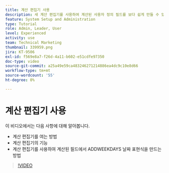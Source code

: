 ```yaml
---
title: 계산 편집기 사용
description: 새 계산 편집기를 사용하여 계산된 사용자 정의 필드를 보다 쉽게 만들 수 있습니다.
feature: System Setup and Administration
type: Tutorial
role: Admin, Leader, User
level: Experienced
activity: use
team: Technical Marketing
thumbnail: 339959.png
jira: KT-9506
exl-id: f569e8a7-f26d-4a11-b602-e51cdfe97350
doc-type: video
source-git-commit: a25a49e59ca483246271214886ea4dc9c10e8d66
workflow-type: tm+mt
source-wordcount: '55'
ht-degree: 0%

---
```


# 계산 편집기 사용

이 비디오에서는 다음 사항에 대해 알아봅니다.

* 계산 편집기를 여는 방법
* 계산 편집기의 기능
* 계산 편집기를 사용하여 계산된 필드에서 ADDWEEKDAYS 날짜 표현식을 만드는 방법

>[!VIDEO](https://video.tv.adobe.com/v/339959/?quality=12&learn=on)

